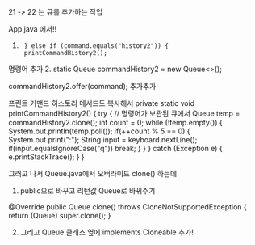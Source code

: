 
21 -> 22 는 
큐를 추가하는 작업

App.java 에서!!

1.      } else if (command.equals("history2")) {
        printCommandHistory2();

명령어 추가
2. 
static Queue<String> commandHistory2 = new Queue<>();

 commandHistory2.offer(command);
추가추가

프린트 커맨드 히스토리 메서드도 복사해서
private static void printCommandHistory2() {
    try {
      // 명령어가 보관된 큐에서
      Queue<String> temp = commandHistory2.clone();
      int count = 0;
      while (!temp.empty()) {
        System.out.println(temp.poll());
        if(++count % 5 == 0) {
          System.out.print(":");
          String input = keyboard.nextLine();
          if(input.equalsIgnoreCase("q"))
            break;
        }
      }
    } catch (Exception e) {
      e.printStackTrace();
    }
  }

그러고 나서 
Queue.java에서 
오버라이드 clone() 하는데
1. public으로 바꾸고 리턴값 Queue로 바꿔주기 

  @Override
  public Queue clone() throws CloneNotSupportedException {
    return (Queue) super.clone();
  }

2. 그리고 Queue 클래스 옆에 implements Cloneable 추가!
